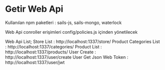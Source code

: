 # Getir Web Api
Kullanılan npm paketleri : sails-js, sails-mongo, waterlock

Web Api conroller erişimleri config/policies.js içinden yönetilecek

Web Api List;
Store List : http://localhost:1337/store/
Product Categories List  : http://localhost:1337/categories/
Product  List  : http://localhost:1337/products/
User Create : http://localhost:1337/user/create
User Get  Json Web Token : http://localhost:1337/user/jwt

